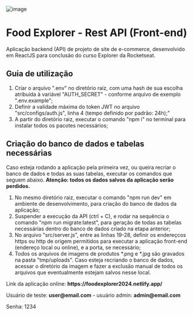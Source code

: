 ![image](https://github.com/user-attachments/assets/94b52da4-73db-431b-849a-d9c8852fe34c)

<h1>Food Explorer - Rest API (Front-end)</h1>

<p>Aplicação backend (API) de projeto de site de e-commerce, desenvolvido em ReactJS para conclusão do curso Explorer da Rocketseat.</p>

<h2>Guia de utilização</h2>
<ol>
  <li>Criar o arquivo ".env" no diretório raiz, com uma hash de sua escolha atribuída à variável "AUTH_SECRET" - conforme arquivo de exemplo ".env.example";</li>
  <li>Definir a validade máxima do token JWT no arquivo "src/configs/auth.js", linha 4 (tempo definido por padrão: 24h);"</li>
  <li>A partir do diretório raiz, executar o comando "npm i" no terminal para instalar todos os pacotes necessários;</li>
</ol>

<h2>Criação do banco de dados e tabelas necessárias</h2>
<p>Caso esteja rodando a aplicação pela primeira vez, ou queira recriar o banco de dados e todas as suas tabelas, executar os comandos que seguem abaixo. 
<strong>Atenção: todos os dados salvos da aplicação serão perdidos.</strong></p>
<ol>
  <li>No mesmo diretório raiz, executar o comando "npm run dev" em ambiente de desenvolvimento, para criação do banco de dados da aplicação;</li>
  <li>Suspender a execução da API (ctrl + C), e rodar na sequência o comando "npm run migrate:latest", para geração de todas as tabelas necessárias dentro do banco de dados criado na etapa anterior;</li>
  <li>No arquivo "src/server.js", entre as linhas 19-28, definir os endereçcos https ou http de origem permitidos para executar a aplicação front-end (endereço local ou online), e a porta, se necessário;</li>
  <li>Todos os arquivos de imagens de produtos *.png e *.jpg são gravados na pasta "tmp/uploads". Caso esteja recriando o banco de dados, acessar o diretório da imagem e fazer a exclusão manual de todos 
    os arquivos que eventualmente estejam salvos nesse local.</li>
</ol>

<p>Link da aplicação online: <b>https://foodexplorer2024.netlify.app/</b></p>
<p>Usuário de teste: <b>user@email.com</b> - usuário admin: <b>admin@email.com</b></p>
<p>Senha: 1234</p>
